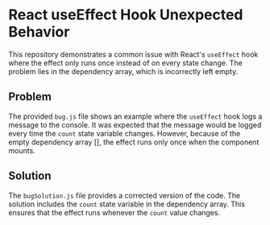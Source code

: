# React useEffect Hook Unexpected Behavior

This repository demonstrates a common issue with React's `useEffect` hook where the effect only runs once instead of on every state change.  The problem lies in the dependency array, which is incorrectly left empty.

## Problem

The provided `bug.js` file shows an example where the `useEffect` hook logs a message to the console.  It was expected that the message would be logged every time the `count` state variable changes. However, because of the empty dependency array [], the effect runs only once when the component mounts.

## Solution

The `bugSolution.js` file provides a corrected version of the code. The solution includes the `count` state variable in the dependency array. This ensures that the effect runs whenever the `count` value changes.